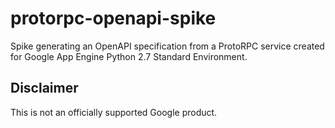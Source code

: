 # protorpc-openapi-spike

Spike generating an OpenAPI specification from a ProtoRPC service created
for Google App Engine Python 2.7 Standard Environment.

## Disclaimer

This is not an officially supported Google product.
